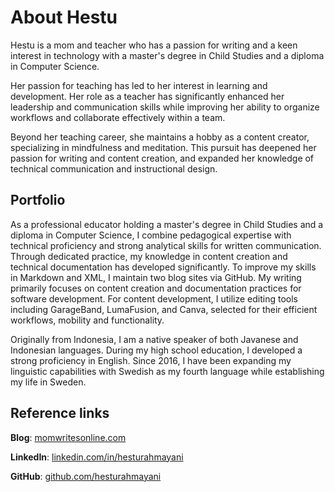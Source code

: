# About Hestu
Hestu is a mom and teacher who has a passion for writing and a keen interest in technology  with a master's degree in Child Studies and a diploma in Computer Science.

Her passion for teaching has led to her interest in learning and development. Her role as a teacher has significantly enhanced her leadership and communication skills while improving her ability to organize workflows and collaborate effectively within a team.

Beyond her teaching career, she maintains a hobby as a content creator, specializing in mindfulness and meditation. This pursuit has deepened her passion for writing and content creation, and expanded her knowledge of technical communication and instructional design.

## Portfolio
As a professional educator holding a master's degree in Child Studies and a diploma in Computer Science, I combine pedagogical expertise with technical proficiency and strong analytical skills for written communication. Through dedicated practice, my knowledge in content creation and technical documentation has developed significantly. To improve my skills in Markdown and XML, I maintain two blog sites via GitHub. My writing primarily focuses on content creation and documentation practices for software development. For content development, I utilize editing tools including GarageBand, LumaFusion, and Canva, selected for their efficient workflows, mobility and functionality.

Originally from Indonesia, I am a native speaker of both Javanese and Indonesian languages. During my high school education, I developed a strong proficiency in English. Since 2016, I have been expanding my linguistic capabilities with Swedish as my fourth language while establishing my life in Sweden.

## Reference links
**Blog**: [momwritesonline.com](https://momwritesonline.github.io)

**LinkedIn**: [linkedin.com/in/hesturahmayani](https://linkedin.com/in/hesturahmayani)

**GitHub**: [github.com/hesturahmayani](https://github.com/hesturahmayani)
